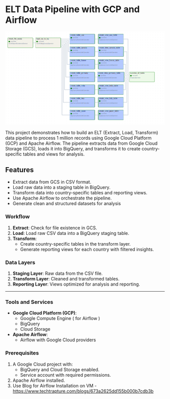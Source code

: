 # ELT Data Pipeline with GCP and Airflow

![Sparkify Data Model](/images/dag_project.png)    

This project demonstrates how to build an ELT (Extract, Load, Transform) data pipeline to process 1 million records using Google Cloud Platform (GCP) and Apache Airflow. The pipeline extracts data from Google Cloud Storage (GCS), loads it into BigQuery, and transforms it to create country-specific tables and views for analysis.

## Features

- Extract data from GCS in CSV format.
- Load raw data into a staging table in BigQuery.
- Transform data into country-specific tables and reporting views.
- Use Apache Airflow to orchestrate the pipeline.
- Generate clean and structured datasets for analysis

### Workflow
1. **Extract**: Check for file existence in GCS.
2. **Load**: Load raw CSV data into a BigQuery staging table.
3. **Transform**:
   - Create country-specific tables in the transform layer.
   - Generate reporting views for each country with filtered insights.
  
### Data Layers
1. **Staging Layer**: Raw data from the CSV file.
2. **Transform Layer**: Cleaned and transformed tables.
3. **Reporting Layer**: Views optimized for analysis and reporting.

---
### Tools and Services
- **Google Cloud Platform (GCP)**:
  - Google Compute Engine ( for Airflow )
  - BigQuery
  - Cloud Storage
- **Apache Airflow**:
  - Airflow with Google Cloud providers
 
### Prerequisites
1. A Google Cloud project with:
   - BigQuery and Cloud Storage enabled.
   - Service account with required permissions.
2. Apache Airflow installed.
3. Use Blog for Airflow Installation on VM - https://www.techtrapture.com/blogs/673a2625dd155b000b7cdb3b

